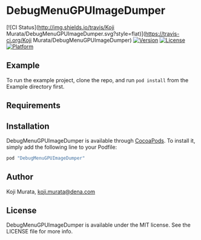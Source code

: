 # DebugMenuGPUImageDumper

[![CI Status](http://img.shields.io/travis/Koji Murata/DebugMenuGPUImageDumper.svg?style=flat)](https://travis-ci.org/Koji Murata/DebugMenuGPUImageDumper)
[![Version](https://img.shields.io/cocoapods/v/DebugMenuGPUImageDumper.svg?style=flat)](http://cocoapods.org/pods/DebugMenuGPUImageDumper)
[![License](https://img.shields.io/cocoapods/l/DebugMenuGPUImageDumper.svg?style=flat)](http://cocoapods.org/pods/DebugMenuGPUImageDumper)
[![Platform](https://img.shields.io/cocoapods/p/DebugMenuGPUImageDumper.svg?style=flat)](http://cocoapods.org/pods/DebugMenuGPUImageDumper)

## Example

To run the example project, clone the repo, and run `pod install` from the Example directory first.

## Requirements

## Installation

DebugMenuGPUImageDumper is available through [CocoaPods](http://cocoapods.org). To install
it, simply add the following line to your Podfile:

```ruby
pod "DebugMenuGPUImageDumper"
```

## Author

Koji Murata, koji.murata@dena.com

## License

DebugMenuGPUImageDumper is available under the MIT license. See the LICENSE file for more info.
